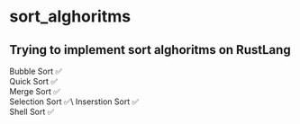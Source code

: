 # sort_alghoritms
## Trying to implement sort alghoritms on RustLang

Bubble Sort ✅\
Quick Sort ✅\
Merge Sort ✅\
Selection Sort ✅\ 
Inserstion Sort ✅\
Shell Sort ✅
